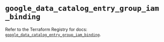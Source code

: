 # `google_data_catalog_entry_group_iam_binding`

Refer to the Terraform Registry for docs: [`google_data_catalog_entry_group_iam_binding`](https://registry.terraform.io/providers/hashicorp/google/6.8.0/docs/resources/data_catalog_entry_group_iam_binding).
